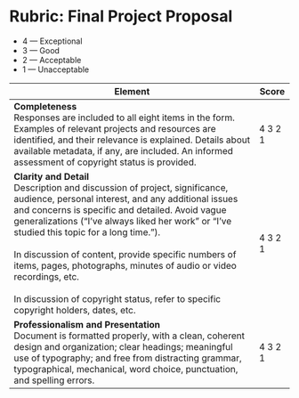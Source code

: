 # Rubric: Final Project Proposal 

- 4 &mdash; Exceptional 
- 3 &mdash; Good 
- 2 &mdash; Acceptable 
- 1 &mdash; Unacceptable

| Element                                                                                                                                                                                                                                                                                                                                                                                                                                                                                          | Score   |
| ------------------------------------------------------------------------------------------------------------------------------------------------------------------------------------------------------------------------------------------------------------------------------------------------------------------------------------------------------------------------------------------------------------------------------------------------------------------------------------------------ | ------- |
| **Completeness**<br/>Responses are included to all eight items in the form. Examples of relevant projects and resources are identified, and their relevance is explained. Details about available metadata, if any, are included. An informed assessment of copyright status is provided.                                                                                                                                                                                                            | 4 3 2 1 |
| **Clarity and Detail**<br/>Description and discussion of project, significance, audience, personal interest, and any additional issues and concerns is specific and detailed. Avoid vague generalizations (“I’ve always liked her work” or “I’ve studied this topic for a long time.”).<br/><br/>In discussion of content, provide specific numbers of items, pages, photographs, minutes of audio or video recordings, etc.<br/><br/>In discussion of copyright status, refer to specific copyright holders, dates, etc. | 4 3 2 1 |
| **Professionalism and Presentation**<br/> Document is formatted properly, with a clean, coherent design and organization; clear headings; meaningful use of typography; and free from distracting grammar, typographical, mechanical, word choice, punctuation, and spelling errors.                                                                                                                                                                                                                   | 4 3 2 1 |                                                                                                                                                                                                                                                                                                                                                                                                                                                                                              
